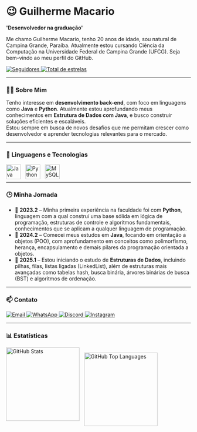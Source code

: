 # 😉 Guilherme Macario 

**'Desenvolvedor na graduação'** 

Me chamo Guilherme Macario, tenho 20 anos de idade, sou natural de Campina Grande, Paraíba. Atualmente estou cursando Ciência da Computação na Universidade Federal de Campina Grande (UFCG). Seja bem-vindo ao meu perfil do GitHub.

<a href="https://github.com/usguilherme?tab=followers">
  <img alt="Seguidores" title="Me siga no Github" src="https://custom-icon-badges.demolab.com/github/followers/usguilherme?color=236ad3&labelColor=1155ba&style=for-the-badge&logo=github&label=seguidores&logoColor=white"/>
</a>
<a href="https://github.com/usguilherme?tab=repositories&sort=stargazers">
  <img alt="Total de estrelas" title="Total de estrelas GitHub" src="https://custom-icon-badges.demolab.com/github/stars/usguilherme?color=55960c&style=for-the-badge&labelColor=488207&logo=star"/>
</a>

---

### 👨‍💻 Sobre Mim

Tenho interesse em **desenvolvimento back-end**, com foco em linguagens como **Java** e **Python**. Atualmente estou aprofundando meus conhecimentos em **Estrutura de Dados com Java**, e busco construir soluções eficientes e escaláveis.  
Estou sempre em busca de novos desafios que me permitam crescer como desenvolvedor e aprender tecnologias relevantes para o mercado.

---

### 🤖 Linguagens e Tecnologias

<div>
  <img align="left" alt="Java" title="Java" width="40px" style="padding-right: 10px;" src="https://cdn.jsdelivr.net/gh/devicons/devicon@latest/icons/java/java-plain.svg"/>
  <img align="left" alt="Python" title="Python" width="40px" style="padding-right: 10px;" src="https://cdn.jsdelivr.net/gh/devicons/devicon@latest/icons/python/python-original.svg"/>
  <img align="left" alt="MySQL" title="MySQL" width="40px" style="padding-right: 10px;" src="https://cdn.jsdelivr.net/gh/devicons/devicon@latest/icons/mysql/mysql-original.svg"/>
</div>

<br/>
<br/>

---

### 🕒 Minha Jornada

- 📅 **2023.2** – Minha primeira experiência na faculdade foi com **Python**, linguagem com a qual construí uma base sólida em lógica de programação, estruturas de controle e algoritmos fundamentais, conhecimentos que se aplicam a qualquer linguagem de programação.  
- 📅 **2024.2** – Comecei meus estudos em **Java**, focando em orientação a objetos (POO), com aprofundamento em conceitos como polimorfismo, herança, encapsulamento e demais pilares da programação orientada a objetos.  
- 📅 **2025.1** – Estou iniciando o estudo de **Estruturas de Dados**, incluindo pilhas, filas, listas ligadas (LinkedList), além de estruturas mais avançadas como tabelas hash, busca binária, árvores binárias de busca (BST) e algoritmos de ordenação.

---

### 📫 Contato

<p>
  <a href="mailto:macarioguilherme8534@gmail.com" target="_blank">
    <img alt="Email" src="https://img.shields.io/badge/E--mail-black?style=for-the-badge&logo=gmail&logoColor=white"/>
  </a>
  <a href="https://wa.me/5583993043551" target="_blank">
    <img alt="WhatsApp" src="https://img.shields.io/badge/WhatsApp-black?style=for-the-badge&logo=whatsapp&logoColor=white"/>
  </a>
  <a href="https://discord.com/users/guilherme_macario" target="_blank">
    <img alt="Discord" src="https://img.shields.io/badge/Discord-black?style=for-the-badge&logo=discord&logoColor=white"/>
  </a>
  <a href="https://www.instagram.com/gnmacario_/" target="_blank">
    <img alt="Instagram" src="https://img.shields.io/badge/Instagram-black?style=for-the-badge&logo=instagram&logoColor=white"/>
  </a>
</p>

---

### 📊 Estatísticas

<div style="display: flex; flex-wrap: wrap;">
  <img align="left" alt="GitHub Stats" height="200" style="padding-right: 10px;" 
       src="https://github-readme-stats.vercel.app/api?username=usguilherme&show_icons=true&theme=rose_pine&include_all_commits=true&count_private=true&locale=pt-br&cache_bust=2"/>
  
  <img align="left" alt="GitHub Top Languages" height="200" 
       src="https://github-readme-stats.vercel.app/api/top-langs/?username=usguilherme&theme=rose_pine&layout=compact&langs_count=9&cache_bust=2"/>
</div>
